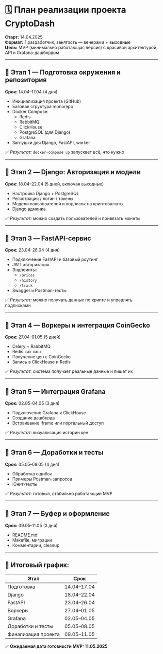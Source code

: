 
# 🗓️ План реализации проекта CryptoDash

**Старт:** 14.04.2025  
**Формат:** 1 разработчик, занятость — вечерами + выходные  
**Цель:** MVP (минимально работающая версия) с красивой архитектурой, API и Grafana-дашбордом

---

## 🔹 Этап 1 — Подготовка окружения и репозитория
**Срок:** 14.04–17.04 (4 дня)
- Инициализация проекта (GitHub)
- Базовая структура monorepo
- Docker Compose:
  - Redis
  - RabbitMQ
  - ClickHouse
  - PostgreSQL (для Django)
  - Grafana
- Заглушки для Django, FastAPI, worker

✅ _Результат:_ `docker-compose up` запускает всё, что нужно

---

## 🔹 Этап 2 — Django: Авторизация и модели
**Срок:** 18.04–22.04 (5 дней, включая выходные)
- Настройка Django + PostgreSQL
- Регистрация / логин / токены
- Модели пользователей и подписок на криптовалюты
- Django админка

✅ _Результат:_ можно создать пользователей и привязать монеты

---

## 🔹 Этап 3 — FastAPI-сервис
**Срок:** 23.04–26.04 (4 дня)
- Подключение FastAPI и базовый роутинг
- JWT авторизация
- Эндпоинты:
  - `/prices`
  - `/history`
  - `/track`
- Swagger и Postman-тесты

✅ _Результат:_ можно получать данные по крипте и управлять подписками

---

## 🔹 Этап 4 — Воркеры и интеграция CoinGecko
**Срок:** 27.04–01.05 (5 дней)
- Celery + RabbitMQ
- Redis как кэш
- Получение цен с CoinGecko
- Запись в ClickHouse и Redis

✅ _Результат:_ система получает реальные данные и пишет их

---

## 🔹 Этап 5 — Интеграция Grafana
**Срок:** 02.05–04.05 (3 дня)
- Подключение Grafana к ClickHouse
- Создание дашборда
- Встраивание iframe или портальный доступ

✅ _Результат:_ визуализация истории цен

---

## 🔹 Этап 6 — Доработки и тесты
**Срок:** 05.05–08.05 (4 дня)
- Обработка ошибок
- Примеры Postman-запросов
- Юнит-тесты

✅ _Результат:_ готовый, стабильно работающий MVP

---

## 🔹 Этап 7 — Буфер и оформление
**Срок:** 09.05–11.05 (3 дня)
- README.md
- Makefile, миграции
- Комментарии, cleanup

---

## 📅 Итоговый график:

| Этап                 | Срок         |
|----------------------|--------------|
| Подготовка           | 14.04–17.04  |
| Django               | 18.04–22.04  |
| FastAPI              | 23.04–26.04  |
| Воркеры              | 27.04–01.05  |
| Grafana              | 02.05–04.05  |
| Доработки и тесты    | 05.05–08.05  |
| Финализация проекта  | 09.05–11.05  |

✅ **Ожидаемая дата готовности MVP: 11.05.2025**
